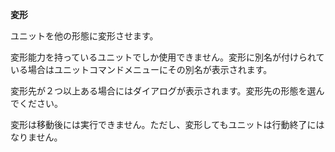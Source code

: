 **変形**

ユニットを他の形態に変形させます。

変形能力を持っているユニットでしか使用できません。変形に別名が付けられている場合はユニットコマンドメニューにその別名が表示されます。

変形先が２つ以上ある場合にはダイアログが表示されます。変形先の形態を選んでください。

変形は移動後には実行できません。ただし、変形してもユニットは行動終了にはなりません。
